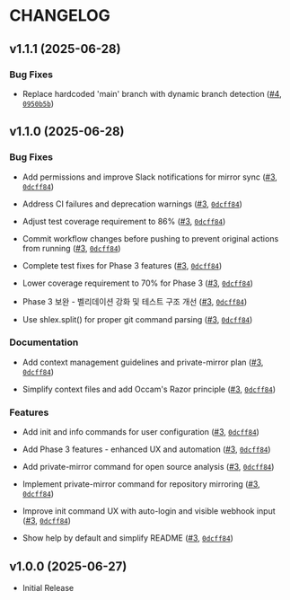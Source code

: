 # CHANGELOG

<!-- version list -->

## v1.1.1 (2025-06-28)

### Bug Fixes

- Replace hardcoded 'main' branch with dynamic branch detection
  ([#4](https://github.com/cagojeiger/cli-git/pull/4),
  [`0950b5b`](https://github.com/cagojeiger/cli-git/commit/0950b5b397e8cdc87394066612d614d6a1b34916))


## v1.1.0 (2025-06-28)

### Bug Fixes

- Add permissions and improve Slack notifications for mirror sync
  ([#3](https://github.com/cagojeiger/cli-git/pull/3),
  [`0dcff84`](https://github.com/cagojeiger/cli-git/commit/0dcff84005786dfe7315650078dedde7d548601f))

- Address CI failures and deprecation warnings ([#3](https://github.com/cagojeiger/cli-git/pull/3),
  [`0dcff84`](https://github.com/cagojeiger/cli-git/commit/0dcff84005786dfe7315650078dedde7d548601f))

- Adjust test coverage requirement to 86% ([#3](https://github.com/cagojeiger/cli-git/pull/3),
  [`0dcff84`](https://github.com/cagojeiger/cli-git/commit/0dcff84005786dfe7315650078dedde7d548601f))

- Commit workflow changes before pushing to prevent original actions from running
  ([#3](https://github.com/cagojeiger/cli-git/pull/3),
  [`0dcff84`](https://github.com/cagojeiger/cli-git/commit/0dcff84005786dfe7315650078dedde7d548601f))

- Complete test fixes for Phase 3 features ([#3](https://github.com/cagojeiger/cli-git/pull/3),
  [`0dcff84`](https://github.com/cagojeiger/cli-git/commit/0dcff84005786dfe7315650078dedde7d548601f))

- Lower coverage requirement to 70% for Phase 3 ([#3](https://github.com/cagojeiger/cli-git/pull/3),
  [`0dcff84`](https://github.com/cagojeiger/cli-git/commit/0dcff84005786dfe7315650078dedde7d548601f))

- Phase 3 보완 - 벨리데이션 강화 및 테스트 구조 개선 ([#3](https://github.com/cagojeiger/cli-git/pull/3),
  [`0dcff84`](https://github.com/cagojeiger/cli-git/commit/0dcff84005786dfe7315650078dedde7d548601f))

- Use shlex.split() for proper git command parsing
  ([#3](https://github.com/cagojeiger/cli-git/pull/3),
  [`0dcff84`](https://github.com/cagojeiger/cli-git/commit/0dcff84005786dfe7315650078dedde7d548601f))

### Documentation

- Add context management guidelines and private-mirror plan
  ([#3](https://github.com/cagojeiger/cli-git/pull/3),
  [`0dcff84`](https://github.com/cagojeiger/cli-git/commit/0dcff84005786dfe7315650078dedde7d548601f))

- Simplify context files and add Occam's Razor principle
  ([#3](https://github.com/cagojeiger/cli-git/pull/3),
  [`0dcff84`](https://github.com/cagojeiger/cli-git/commit/0dcff84005786dfe7315650078dedde7d548601f))

### Features

- Add init and info commands for user configuration
  ([#3](https://github.com/cagojeiger/cli-git/pull/3),
  [`0dcff84`](https://github.com/cagojeiger/cli-git/commit/0dcff84005786dfe7315650078dedde7d548601f))

- Add Phase 3 features - enhanced UX and automation
  ([#3](https://github.com/cagojeiger/cli-git/pull/3),
  [`0dcff84`](https://github.com/cagojeiger/cli-git/commit/0dcff84005786dfe7315650078dedde7d548601f))

- Add private-mirror command for open source analysis
  ([#3](https://github.com/cagojeiger/cli-git/pull/3),
  [`0dcff84`](https://github.com/cagojeiger/cli-git/commit/0dcff84005786dfe7315650078dedde7d548601f))

- Implement private-mirror command for repository mirroring
  ([#3](https://github.com/cagojeiger/cli-git/pull/3),
  [`0dcff84`](https://github.com/cagojeiger/cli-git/commit/0dcff84005786dfe7315650078dedde7d548601f))

- Improve init command UX with auto-login and visible webhook input
  ([#3](https://github.com/cagojeiger/cli-git/pull/3),
  [`0dcff84`](https://github.com/cagojeiger/cli-git/commit/0dcff84005786dfe7315650078dedde7d548601f))

- Show help by default and simplify README ([#3](https://github.com/cagojeiger/cli-git/pull/3),
  [`0dcff84`](https://github.com/cagojeiger/cli-git/commit/0dcff84005786dfe7315650078dedde7d548601f))


## v1.0.0 (2025-06-27)

- Initial Release
